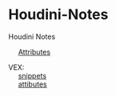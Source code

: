 # Houdini-Notes
Houdini Notes <br />

&nbsp;&nbsp;&nbsp;&nbsp;  [Attributes](Attributes.md) <br />


VEX: <br />
&nbsp;&nbsp;&nbsp;&nbsp;  [snippets](VEX.md) <br />
&nbsp;&nbsp;&nbsp;&nbsp;  [attibutes](Attributes.md) <br />
